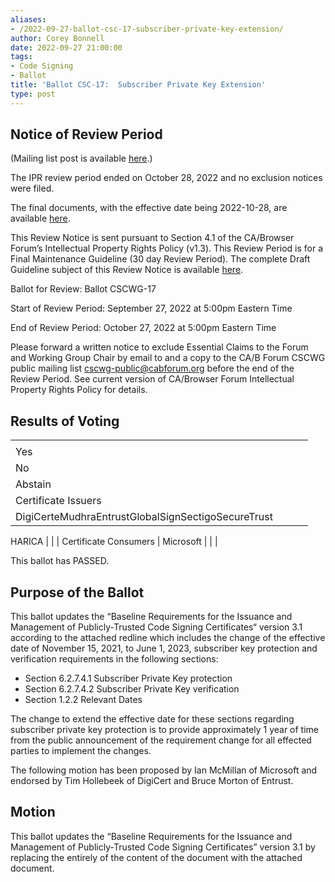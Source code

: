 ```yaml
---
aliases:
- /2022-09-27-ballot-csc-17-subscriber-private-key-extension/
author: Corey Bonnell
date: 2022-09-27 21:00:00
tags:
- Code Signing
- Ballot
title: 'Ballot CSC-17:  Subscriber Private Key Extension'
type: post
---
```


## Notice of Review Period 

(Mailing list post is available [here][1].)

The IPR review period ended on October 28, 2022 and no exclusion notices were filed.

The final documents, with the effective date being 2022-10-28, are available [here][2].

This Review Notice is sent pursuant to Section 4.1 of the CA/Browser Forum’s Intellectual Property Rights Policy (v1.3). This Review Period is for a Final Maintenance Guideline (30 day Review Period). The complete Draft Guideline subject of this Review Notice is available [here][3].

Ballot for Review: Ballot CSCWG-17

Start of Review Period: September 27, 2022 at 5:00pm Eastern Time

End of Review Period: October 27, 2022 at 5:00pm Eastern Time

Please forward a written notice to exclude Essential Claims to the Forum and Working Group Chair by email to and a copy to the CA/B Forum CSCWG public mailing list [cscwg][4]-public@cabforum.org before the end of the Review Period. See current version of CA/Browser Forum Intellectual Property Rights Policy for details.

## Results of Voting 

| | | | |
| --- | --- | --- | --- |
| |
Yes |
No |
Abstain | |
Certificate Issuers |
DigiCerteMudhraEntrustGlobalSignSectigoSecureTrust |
HARICA
| | |
Certificate Consumers |
Microsoft
| | |

This ballot has PASSED.

## Purpose of the Ballot 

This ballot updates the “Baseline Requirements for the Issuance and Management of Publicly‐Trusted Code Signing Certificates“ version 3.1 according to the attached redline which includes the change of the effective date of November 15, 2021, to June 1, 2023, subscriber key protection and verification requirements in the following sections:

- Section 6.2.7.4.1 Subscriber Private Key protection
- Section 6.2.7.4.2 Subscriber Private Key verification
- Section 1.2.2 Relevant Dates

The change to extend the effective date for these sections regarding subscriber private key protection is to provide approximately 1 year of time from the public announcement of the requirement change for all effected parties to implement the changes.

The following motion has been proposed by Ian McMillan of Microsoft and endorsed by Tim Hollebeek of DigiCert and Bruce Morton of Entrust.

## Motion 

This ballot updates the “Baseline Requirements for the Issuance and Management of Publicly‐Trusted Code Signing Certificates” version 3.1 by replacing the entirely of the content of the document with the attached document.

[1]: https://lists.cabforum.org/pipermail/cscwg-public/2022-October/000898.html
[2]: /baseline-requirements-code-signing/
[3]: /uploads/Baseline-Requirements-for-the-Issuance-and-Management-of-Code-Signing.v3.2_redline.pdf
[4]: mailto:public@cabforum.org